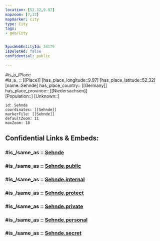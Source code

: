 ```yaml
---
location: [52.32,9.97] 
mapzoom: [7,12] 
mapmarker: city 
type: City
tags:
- geo/City


SpocWebEntityId: 34179
isDeleted: false
confidential: public

---
```

#is_a_/Place  
#is_a_ :: [[Place]] 
[has_place_longitude::9.97] 
[has_place_latitude::52.32] 
[name::Sehnde] 
has_place_country:: [[Germany]]  
has_place_province:: [[Niedersachsen]]  
[Population::] 
[Unknown::] 


```leaflet
id: Sehnde
coordinates: [[Sehnde]] 
markerFile: [[Sehnde]] 
defaultZoom: 11 
maxZoom: 18
```


## Confidential Links & Embeds: 

### #is_/same_as :: [Sehnde](/_Standards/Earth/Continent/Europe/Europe~Central/Germany/Germany~West/Niedersachsen/counties~Niedersachsen/Region_Hannover/cities~Region_Hannover/Sehnde/boroughs~Sehnde/Sehnde.md) 

### #is_/same_as :: [Sehnde.public](/_public/Earth/Continent/Europe/Europe~Central/Germany/Germany~West/Niedersachsen/counties~Niedersachsen/Region_Hannover/cities~Region_Hannover/Sehnde/boroughs~Sehnde/Sehnde.public.md) 

### #is_/same_as :: [Sehnde.internal](/_internal/Earth/Continent/Europe/Europe~Central/Germany/Germany~West/Niedersachsen/counties~Niedersachsen/Region_Hannover/cities~Region_Hannover/Sehnde/boroughs~Sehnde/Sehnde.internal.md) 

### #is_/same_as :: [Sehnde.protect](/_protect/Earth/Continent/Europe/Europe~Central/Germany/Germany~West/Niedersachsen/counties~Niedersachsen/Region_Hannover/cities~Region_Hannover/Sehnde/boroughs~Sehnde/Sehnde.protect.md) 

### #is_/same_as :: [Sehnde.private](/_private/Earth/Continent/Europe/Europe~Central/Germany/Germany~West/Niedersachsen/counties~Niedersachsen/Region_Hannover/cities~Region_Hannover/Sehnde/boroughs~Sehnde/Sehnde.private.md) 

### #is_/same_as :: [Sehnde.personal](/_personal/Earth/Continent/Europe/Europe~Central/Germany/Germany~West/Niedersachsen/counties~Niedersachsen/Region_Hannover/cities~Region_Hannover/Sehnde/boroughs~Sehnde/Sehnde.personal.md) 

### #is_/same_as :: [Sehnde.secret](/_secret/Earth/Continent/Europe/Europe~Central/Germany/Germany~West/Niedersachsen/counties~Niedersachsen/Region_Hannover/cities~Region_Hannover/Sehnde/boroughs~Sehnde/Sehnde.secret.md)

